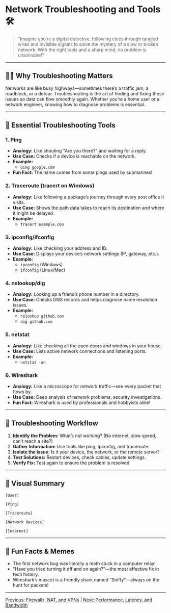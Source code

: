 # Network Troubleshooting and Tools 🛠️

> "Imagine you’re a digital detective, following clues through tangled wires and invisible signals to solve the mystery of a slow or broken network. With the right tools and a sharp mind, no problem is unsolvable!"

---

## 🕵️‍♂️ Why Troubleshooting Matters

Networks are like busy highways—sometimes there’s a traffic jam, a roadblock, or a detour. Troubleshooting is the art of finding and fixing these issues so data can flow smoothly again. Whether you’re a home user or a network engineer, knowing how to diagnose problems is essential.

---

## 🧰 Essential Troubleshooting Tools

### 1. **Ping**
- **Analogy:** Like shouting "Are you there?" and waiting for a reply.
- **Use Case:** Checks if a device is reachable on the network.
- **Example:**
  - `ping google.com`
- **Fun Fact:** The name comes from sonar pings used by submarines!

### 2. **Traceroute (tracert on Windows)**
- **Analogy:** Like following a package’s journey through every post office it visits.
- **Use Case:** Shows the path data takes to reach its destination and where it might be delayed.
- **Example:**
  - `tracert example.com`

### 3. **ipconfig/ifconfig**
- **Analogy:** Like checking your address and ID.
- **Use Case:** Displays your device’s network settings (IP, gateway, etc.).
- **Example:**
  - `ipconfig` (Windows)
  - `ifconfig` (Linux/Mac)

### 4. **nslookup/dig**
- **Analogy:** Looking up a friend’s phone number in a directory.
- **Use Case:** Checks DNS records and helps diagnose name resolution issues.
- **Example:**
  - `nslookup github.com`
  - `dig github.com`

### 5. **netstat**
- **Analogy:** Like checking all the open doors and windows in your house.
- **Use Case:** Lists active network connections and listening ports.
- **Example:**
  - `netstat -an`

### 6. **Wireshark**
- **Analogy:** Like a microscope for network traffic—see every packet that flows by.
- **Use Case:** Deep analysis of network problems, security investigations.
- **Fun Fact:** Wireshark is used by professionals and hobbyists alike!

---

## 📝 Troubleshooting Workflow

1. **Identify the Problem:** What’s not working? (No internet, slow speed, can’t reach a site?)
2. **Gather Information:** Use tools like ping, ipconfig, and traceroute.
3. **Isolate the Issue:** Is it your device, the network, or the remote server?
4. **Test Solutions:** Restart devices, check cables, update settings.
5. **Verify Fix:** Test again to ensure the problem is resolved.

---

## 🎨 Visual Summary

```
[User]
  |
[Ping]
  |
[Traceroute]
  |
[Network Devices]
  |
[Internet]
```

---

## 🤩 Fun Facts & Memes
- The first network bug was literally a moth stuck in a computer relay!
- "Have you tried turning it off and on again?"—the most effective fix in tech history.
- Wireshark’s mascot is a friendly shark named "Sniffy"—always on the hunt for packets!

---

[Previous: Firewalls, NAT, and VPNs](11-firewalls-nat-and-vpns.md) | [Next: Performance, Latency, and Bandwidth](13-performance-latency-and-bandwidth.md)
